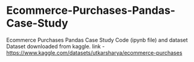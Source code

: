# Ecommerce-Purchases-Pandas-Case-Study

Ecommerce Purchases Pandas Case Study Code (ipynb file) and dataset 
Dataset downloaded from kaggle. 
link - https://www.kaggle.com/datasets/utkarsharya/ecommerce-purchases
